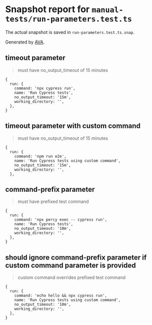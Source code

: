 # Snapshot report for `manual-tests/run-parameters.test.ts`

The actual snapshot is saved in `run-parameters.test.ts.snap`.

Generated by [AVA](https://ava.li).

## timeout parameter

> must have no_output_timeout of 15 minutes

    {
      run: {
        command: 'npx cypress run',
        name: 'Run Cypress tests',
        no_output_timeout: '15m',
        working_directory: '',
      },
    }

## timeout parameter with custom command

> must have no_output_timeout of 15 minutes

    {
      run: {
        command: 'npm run e2e',
        name: 'Run Cypress tests using custom command',
        no_output_timeout: '15m',
        working_directory: '',
      },
    

## command-prefix parameter

> must have prefixed test command

    {
      run: {
        command: 'npx percy exec -- cypress run',
        name: 'Run Cypress tests',
        no_output_timeout: '10m',
        working_directory: '',
      },
    }

## should ignore command-prefix parameter if custom command parameter is provided

> custom command overrides prefixed test command

    {
      run: {
        command: 'echo hello && npx cypress run',
        name: 'Run Cypress tests using custom command',
        no_output_timeout: '10m',
        working_directory: '',
      },
    }
